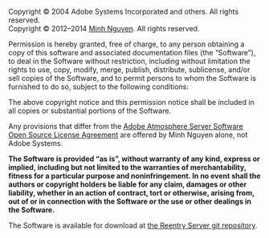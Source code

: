 Copyright © 2004 Adobe Systems Incorporated and others. All rights reserved.  
Copyright © 2012–2014 [Minh Nguyen](http://notes.1ec5.org/). All rights reserved.

Permission is hereby granted, free of charge, to any person obtaining a copy of this software and associated documentation files (the “Software”), to deal in the Software without restriction, including without limitation the rights to use, copy, modify, merge, publish, distribute, sublicense, and/or sell copies of the Software, and to permit persons to whom the Software is furnished to do so, subject to the following conditions:

The above copyright notice and this permission notice shall be included in all copies or substantial portions of the Software.

Any provisions that differ from the [Adobe Atmosphere Server Software Open Source License Agreement](http://notes.1ec5.org/archives/2009/01/25/atmo_server_license.pdf) are offered by Minh Nguyen alone, not Adobe Systems.

**The Software is provided “as is”, without warranty of any kind, express or implied, including but not limited to the warranties of merchantability, fitness for a particular purpose and noninfringement. In no event shall the authors or copyright holders be liable for any claim, damages or other liability, whether in an action of contract, tort or otherwise, arising from, out of or in connection with the Software or the use or other dealings in the Software.**

The Software is available for download at [the Reentry Server git repository](https://github.com/1ec5/reentry-server).
